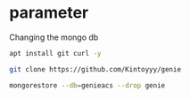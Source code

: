 # parameter
Changing the mongo db
```bash
apt install git curl -y

git clone https://github.com/Kintoyyy/genie

mongorestore --db=genieacs --drop genie
```
